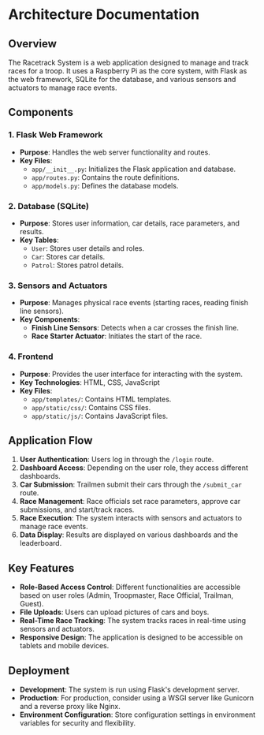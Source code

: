 # Architecture Documentation

## Overview

The Racetrack System is a web application designed to manage and track races for a troop. It uses a Raspberry Pi as the core system, with Flask as the web framework, SQLite for the database, and various sensors and actuators to manage race events.

## Components

### 1. Flask Web Framework
- **Purpose**: Handles the web server functionality and routes.
- **Key Files**:
  - `app/__init__.py`: Initializes the Flask application and database.
  - `app/routes.py`: Contains the route definitions.
  - `app/models.py`: Defines the database models.

### 2. Database (SQLite)
- **Purpose**: Stores user information, car details, race parameters, and results.
- **Key Tables**:
  - `User`: Stores user details and roles.
  - `Car`: Stores car details.
  - `Patrol`: Stores patrol details.

### 3. Sensors and Actuators
- **Purpose**: Manages physical race events (starting races, reading finish line sensors).
- **Key Components**:
  - **Finish Line Sensors**: Detects when a car crosses the finish line.
  - **Race Starter Actuator**: Initiates the start of the race.

### 4. Frontend
- **Purpose**: Provides the user interface for interacting with the system.
- **Key Technologies**: HTML, CSS, JavaScript
- **Key Files**:
  - `app/templates/`: Contains HTML templates.
  - `app/static/css/`: Contains CSS files.
  - `app/static/js/`: Contains JavaScript files.

## Application Flow

1. **User Authentication**: Users log in through the `/login` route.
2. **Dashboard Access**: Depending on the user role, they access different dashboards.
3. **Car Submission**: Trailmen submit their cars through the `/submit_car` route.
4. **Race Management**: Race officials set race parameters, approve car submissions, and start/track races.
5. **Race Execution**: The system interacts with sensors and actuators to manage race events.
6. **Data Display**: Results are displayed on various dashboards and the leaderboard.

## Key Features

- **Role-Based Access Control**: Different functionalities are accessible based on user roles (Admin, Troopmaster, Race Official, Trailman, Guest).
- **File Uploads**: Users can upload pictures of cars and boys.
- **Real-Time Race Tracking**: The system tracks races in real-time using sensors and actuators.
- **Responsive Design**: The application is designed to be accessible on tablets and mobile devices.

## Deployment

- **Development**: The system is run using Flask's development server.
- **Production**: For production, consider using a WSGI server like Gunicorn and a reverse proxy like Nginx.
- **Environment Configuration**: Store configuration settings in environment variables for security and flexibility.
